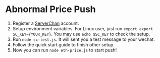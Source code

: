 # Abnormal Price Push

1. Register a [ServerChan](http://sc.ftqq.com/3.version) account.
2. Setup environment variables. For Linux user, just run `export export SC_KEY={YOUR_KEY}`.  You may use `echo $SC_KEY` to check the setup.
3. Run `node sc-test.js`. It will sent you a test message to your wechat.
4. Follow the quick start guide to finish other setup. 
5. Now you can run `node eth-price.js` to start push! 

